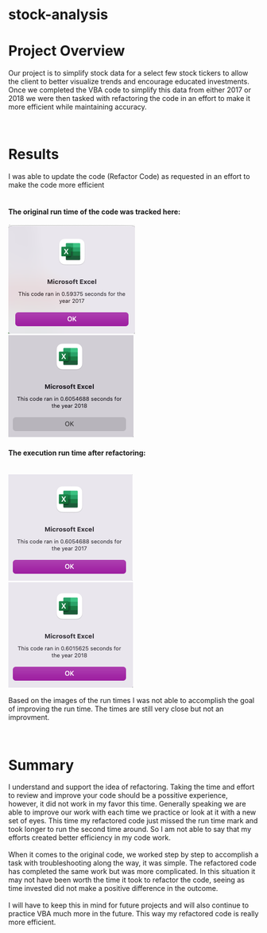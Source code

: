 # stock-analysis
<body>
<h1> Project Overview </h1>

<p>
  Our project is to simplify stock data for a select few stock tickers to allow the client to better visualize trends and encourage educated investments. Once we completed the VBA code to simplify this data from either 2017 or 2018 we were then tasked with refactoring the code in an effort to make it more efficient while maintaining accuracy. 
  </p>
 
  <br> 
  <h1> Results </h1>
  <p>
    I was able to update the code (Refactor Code) as requested in an effort to make the code more efficient 
    <br>
    <br>
  <h4> The original run time of the code was tracked here:</h4>
    <img src= "https://github.com/kellynichols99/stock-analysis/blob/main/Resources/1st%20Run%20with%20Origional%20Code.png">
    <img src= "https://github.com/kellynichols99/stock-analysis/blob/main/Resources/2nd%20Run%20with%20Origional%20Code.png">
    <br>
  <h4> The execution run time after refactoring:</h4>
  <br>
  <img src= "https://github.com/kellynichols99/stock-analysis/blob/main/Resources/2017%20Refactored%20Run%20time.png">
  <img src= "https://github.com/kellynichols99/stock-analysis/blob/main/Resources/2018%20Refactored%20run%20time.png">
  </p>
  Based on the images of the run times I was not able to accomplish the goal of improving the run time. The times are still very close but not an improvment. 
  </p>
  <br>
  <h1>Summary</h1>
  <p>
  I understand and support the idea of refactoring. Taking the time and effort to review and improve your code should be a possitive experience, however, it did not work in my favor this time. Generally speaking we are able to improve our work with each time we practice or look at it with a new set of eyes. This time my refactored code just missed the run time mark and took longer to run the second time around. So I am not able to say that my efforts created better efficiency in my code work.
  <br>
  <br> 
  When it comes to the original code, we worked step by step to accomplish a task with troubleshooting along the way, it was simple. The refactored code has completed the same work but was more complicated. In this situation it may not have been worth the time it took to refactor the code, seeing as time invested did not make a positive difference in the outcome.
  <br>
  <br>I will have to keep this in mind for future projects and will also continue to practice VBA much more in the future. This way my refactored code is really more efficient.
</p> 
</body>
    
  
